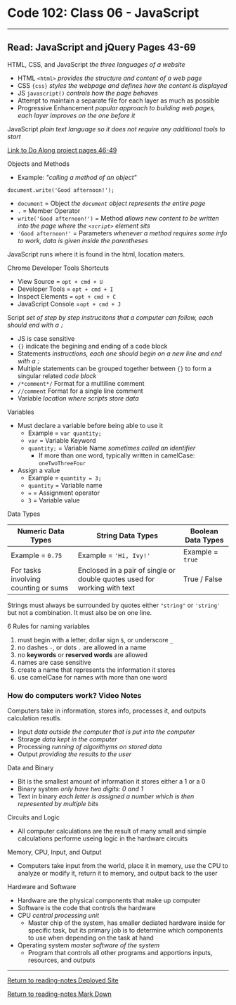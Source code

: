 # Code 102: Class 06 - JavaScript

***

## Read: JavaScript and jQuery Pages 43-69

HTML, CSS, and JavaScript *the three languages of a website*

- HTML `<html>` *provides the structure and content of a web page*
- CSS `{css}` *styles the webpage and defines how the content is displayed*
- JS `javascript()` *controls how the page behaves*
- Attempt to maintain a separate file for each layer as much as possible
- Progressive Enhancement *popular approach to building web pages, each layer improves on the one before it*

JavaScript *plain text language so it does not require any additional tools to start*

[Link to Do Along project pages 46-49](https://github.com/paneks19/reading06-doalong)

Objects and Methods

- Example: *"calling a method of an object"*

`document.write('Good afternoon!');`

- `document` = Object *the `document` object represents the entire page*
- `.` = Member Operator
- `write('Good afternoon!')` = Method *allows new content to be written into the page where the `<script>` element sits*
- `'Good afternoon!'` = Parameters *whenever a method requires some info to work, data is given inside the parentheses*

JavaScript runs where it is found in the html, location maters.

Chrome Developer Tools Shortcuts

- View Source = `opt + cmd + U`
- Developer Tools = `opt + cmd + I`
- Inspect Elements = `opt + cmd + C`
- JavaScript Console =`opt + cmd + J`

Script *set of step by step instrucitons that a computer can follow, each should end with a `;`*

- JS is case sensitive
- `{}` indicate the begining and ending of a code block
- Statements *instructions, each one should begin on a new line and end with a `;`*
- Multiple statements can be grouped together between `{}` to form a singular related *code block*
- `/*comment*/` Format for a multiline comment
- `//comment` Format for a single line comment
- Variable *location where scripts store data*

Variables

- Must declare a variable before being able to use it
  - Example = `var quantity;`
  - `var` = Variable Keyword
  - `quantity;` = Variable Name *sometimes called an identifier*
    - If more than one word, typically written in camelCase: `oneTwoThreeFour`
- Assign a value
  - Example = `quantity = 3;`
  - `quantity` = Variable name
  - `=` = Assignment operator
  - `3` = Variable value

Data Types

Numeric Data Types | String Data Types | Boolean Data Types
--- | --- | ---
Example = `0.75` | Example = `'Hi, Ivy!'` | Example = `true`
For tasks involving counting or sums | Enclosed in a pair of single or double quotes used for working with text | True / False

Strings must always be surrounded by quotes either `"string"` or `'string'` but not a combination. It must also be on one line.

6 Rules for naming variables

1. must begin with a letter, dollar sign `$`, or underscore `_`
2. no dashes `-`, or dots `.` are allowed in a name
3. no **keywords** or **reserved words** are allowed
4. names are case sensitive
5. create a name that represents the information it stores
6. use camelCase for names with more than one word

### How do computers work? Video Notes

Computers take in information, stores info, processes it, and outputs calculation resutls.

- Input *data outside the computer that is put into the computer*
- Storage *data kept in the computer*
- Processing *running of algorithyms on stored data*
- Output *providing the results to the user*

Data and Binary

- Bit is the smallest amount of information it stores either a 1 or a 0
- Binary system *only have two digits: 0 and 1*
- Text in binary *each letter is assigned a number which is then represented by multiple bits*

Circuits and Logic

- All computer calculations are the result of many small and simple calculations performe useing logic in the hardware circuits

Memory, CPU, Input, and Output

- Computers take input from the world, place it in memory, use the CPU to analyze or modify it, return it to memory, and output back to the user

Hardware and Software

- Hardware are the physical components that make up computer
- Software is the code that controls the hardware
- CPU *central processing unit* 
  - Master chip of the system, has smaller dediated hardware inside for specific task, but its primary job is to determine which components to use when depending on the task at hand
- Operating system *master software of the system*
  - Program that controls all other programs and apportions inputs, resources, and outputs

***

[Return to reading-notes Deployed Site](https://simon-panek.github.io/reading-notes/)

[Return to reading-notes Mark Down](https://github.com/simon-panek/reading-notes)
